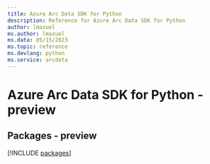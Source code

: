 ```yaml
---
title: Azure Arc Data SDK for Python
description: Reference for Azure Arc Data SDK for Python
author: lmazuel
ms.author: lmazuel
ms.data: 05/15/2023
ms.topic: reference
ms.devlang: python
ms.service: arcdata
---
```

# Azure Arc Data SDK for Python - preview
## Packages - preview
[!INCLUDE [packages](arc-data-index.md)]